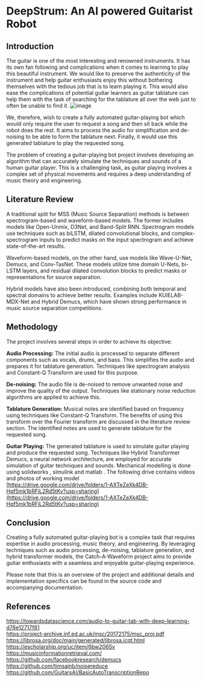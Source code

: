 # DeepStrum: An AI powered Guitarist Robot

## Introduction
The guitar is one of the most interesting and renowned instruments. It has its own fan following and complications when it comes to learning to play this beautiful instrument. We would like to preserve the authenticity of the instrument and help guitar enthusiasts enjoy this without bothering themselves with the tedious job that is to learn playing it. This would also ease the complications of potential guitar learners as guitar tablature can help them with the task of searching for the tablature all over the web just to often be unable to find it.
![image](https://github.com/levennn19/deepstrum/assets/98217003/fa8fddcc-15dd-4212-a603-5e736317d02b)


We, therefore, wish to create a fully automated guitar-playing bot which would only require the user to request a song and then sit back while the robot does the rest. It aims to process the audio for simplification and de-noising to be able to form the tablature next. Finally, it would use this generated tablature to play the requested song.

The problem of creating a guitar-playing bot project involves developing an algorithm that can accurately simulate the techniques and sounds of a human guitar player. This is a challenging task, as guitar playing involves a complex set of physical movements and requires a deep understanding of music theory and engineering.

## Literature Review
A traditional split for MSS (Music Source Separation) methods is between spectrogram-based and waveform-based models. The former includes models like Open-Unmix, D3Net, and Band-Split RNN. Spectrogram models use techniques such as biLSTM, dilated convolutional blocks, and complex-spectrogram inputs to predict masks on the input spectrogram and achieve state-of-the-art results.

Waveform-based models, on the other hand, use models like Wave-U-Net, Demucs, and Conv-TasNet. These models utilize time domain U-Nets, bi-LSTM layers, and residual dilated convolution blocks to predict masks or representations for source separation.

Hybrid models have also been introduced, combining both temporal and spectral domains to achieve better results. Examples include KUIELAB-MDX-Net and Hybrid Demucs, which have shown strong performance in music source separation competitions.

## Methodology
The project involves several steps in order to achieve its objective:

**Audio Processing:** The initial audio is processed to separate different components such as vocals, drums, and bass. This simplifies the audio and prepares it for tablature generation. Techniques like spectrogram analysis and Constant-Q Transform are used for this purpose.

**De-noising:** The audio file is de-noised to remove unwanted noise and improve the quality of the output. Techniques like stationary noise reduction algorithms are applied to achieve this.

**Tablature Generation:** Musical notes are identified based on frequency using techniques like Constant-Q Transform. The benefits of using this transform over the Fourier transform are discussed in the literature review section. The identified notes are used to generate tablature for the requested song.

**Guitar Playing:** The generated tablature is used to simulate guitar playing and produce the requested song. Techniques like Hybrid Transformer Demucs, a neural network architecture, are employed for accurate simulation of guitar techniques and sounds. Mechanical modelling is done using solidworks , simulink and matlab . The following drive contains videos and photos of working model<br> [https://drive.google.com/drive/folders/1-AXTeZeXk4DB-Hqf5mk1bRFiL2Rd5tKv?usp=sharing](https://drive.google.com/drive/folders/1-AXTeZeXk4DB-Hqf5mk1bRFiL2Rd5tKv?usp=sharing)

## Conclusion
Creating a fully automated guitar-playing bot is a complex task that requires expertise in audio processing, music theory, and engineering. By leveraging techniques such as audio processing, de-noising, tablature generation, and hybrid transformer models, the Catch-A-Waveform project aims to provide guitar enthusiasts with a seamless and enjoyable guitar-playing experience.

Please note that this is an overview of the project and additional details and implementation specifics can be found in the source code and accompanying documentation.


## References
https://towardsdatascience.com/audio-to-guitar-tab-with-deep-learning-d76e12717f81 <br>
https://project-archive.inf.ed.ac.uk/msc/20172175/msc_proj.pdf <br>
https://librosa.org/doc/main/generated/librosa.icqt.html <br>
https://escholarship.org/uc/item/6bw2065v <br>
https://musicinformationretrieval.com/ <br>
https://github.com/facebookresearch/demucs <br>
https://github.com/timsainb/noisereduce <br>
https://github.com/GuitarsAI/BasicAutoTranscriptionRepo 

